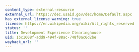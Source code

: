 ```yaml
---
content_type: external-resource
external_url: https://dec.usaid.gov/dec/home/Default.aspx
has_external_license_warning: true
license: https://en.wikipedia.org/wiki/All_rights_reserved
status: ''
title: Development Experience Clearinghouse
uid: 1bc1608f-add9-494f-88ac-748f0ac6d2be
wayback_url: ''
---
```


